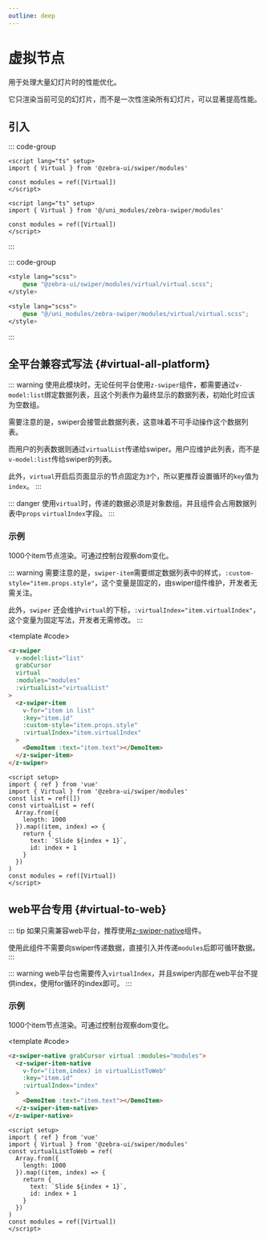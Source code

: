 ```yaml
---
outline: deep
---
```


# 虚拟节点

用于处理大量幻灯片时的性能优化。

它只渲染当前可见的幻灯片，而不是一次性渲染所有幻灯片，可以显著提高性能。

<script setup>
  import {
   ref
  } from 'vue';
  import {
  Virtual
} from '@zebra-ui/swiper/modules'

  const list = ref([])

  const virtualList = ref(Array.from({
   length: 1000
  }).map((item, index) => {
    return {
     text: `Slide ${index + 1}` ,
     id: index + 1
    }
   }
  ))

  const virtualListToWeb = ref(Array.from({
   length: 1000
  }).map((item, index) => {
    return {
     text: `Slide ${index + 1}` ,
     id: index + 1
    }
   }
  ))

  const modules = ref([Virtual])

  const swiperInstance = ref({})

  const onSwiper = (swiper, name)=>{
    swiperInstance.value[name] = swiper;
  }
</script>

<style lang="scss">
    @use "@zebra-ui/swiper/modules/virtual/virtual.scss";
</style>

## 引入

<!--@include: ./../.vitepress/mixins/modulesTip.md-->

::: code-group

```vue [npm]
<script lang="ts" setup>
import { Virtual } from '@zebra-ui/swiper/modules'

const modules = ref([Virtual])
</script>
```

```vue [uni_modules]
<script lang="ts" setup>
import { Virtual } from '@/uni_modules/zebra-swiper/modules'

const modules = ref([Virtual])
</script>
```

:::

::: code-group

```css [npm]
<style lang="scss">
    @use "@zebra-ui/swiper/modules/virtual/virtual.scss";
</style>
```

```css [uni_modules]
<style lang="scss">
    @use "@/uni_modules/zebra-swiper/modules/virtual/virtual.scss";
</style>
```

:::

## 全平台兼容式写法 {#virtual-all-platform}

::: warning
使用此模块时，无论任何平台使用`z-swiper`组件，都需要通过`v-model:list`绑定数据列表，且这个列表作为最终显示的数据列表，初始化时应该为空数组。

需要注意的是，swiper会接管此数据列表，这意味着不可手动操作这个数据列表。

而用户的列表数据则通过`virtualList`传递给swiper。用户应维护此列表，而不是`v-model:list`传给swiper的列表。

此外，`virtual`开启后页面显示的节点固定为`3`个，所以更推荐设置循环的`key`值为`index`。
:::

::: danger
使用`virtual`时，传递的数据必须是对象数组。并且组件会占用数据列表中`props` `virtualIndex`字段。
:::

### 示例

1000个item节点渲染。可通过控制台观察dom变化。

::: warning
需要注意的是，`swiper-item`需要绑定数据列表中的样式，`:custom-style="item.props.style"`，这个变量是固定的，由swiper组件维护，开发者无需关注。

此外，`swiper` 还会维护`virtual`的下标，`:virtualIndex="item.virtualIndex"`，这个变量为固定写法，开发者无需修改。
:::

<DemoBlock expanded>
<z-swiper v-model:list="list" grabCursor virtual :modules="modules" :virtualList="virtualList">
  <z-swiper-item v-for="(item,index) in list" :key="item.id" :custom-style="item.props.style" :virtualIndex="item.virtualIndex">
    <DemoItem :text="item.text"></DemoItem>
  </z-swiper-item>
</z-swiper>

<template #code>

```html
<z-swiper
  v-model:list="list"
  grabCursor
  virtual
  :modules="modules"
  :virtualList="virtualList"
>
  <z-swiper-item
    v-for="item in list"
    :key="item.id"
    :custom-style="item.props.style"
    :virtualIndex="item.virtualIndex"
  >
    <DemoItem :text="item.text"></DemoItem>
  </z-swiper-item>
</z-swiper>
```

```vue
<script setup>
import { ref } from 'vue'
import { Virtual } from '@zebra-ui/swiper/modules'
const list = ref([])
const virtualList = ref(
  Array.from({
    length: 1000
  }).map((item, index) => {
    return {
      text: `Slide ${index + 1}`,
      id: index + 1
    }
  })
)
const modules = ref([Virtual])
</script>
```

  </template>

</DemoBlock>

## web平台专用 {#virtual-to-web}

::: tip
如果只需兼容web平台，推荐使用[z-swiper-native](/api/components.html#z-swiper-native)组件。

使用此组件不需要向swiper传递数据，直接引入并传递`modules`后即可循环数据。
:::

::: warning
web平台也需要传入`virtualIndex`，并且swiper内部在web平台不提供index，使用for循环的index即可。
:::

### 示例

1000个item节点渲染。可通过控制台观察dom变化。

<DemoBlock expanded>
<z-swiper-native grabCursor virtual :modules="modules">
  <z-swiper-item-native v-for="(item,index) in virtualListToWeb" :key="item.id" :virtualIndex="index">
    <DemoItem :text="item.text"></DemoItem>
  </z-swiper-item-native>
</z-swiper-native>

<template #code>

```html
<z-swiper-native grabCursor virtual :modules="modules">
  <z-swiper-item-native
    v-for="(item,index) in virtualListToWeb"
    :key="item.id"
    :virtualIndex="index"
  >
    <DemoItem :text="item.text"></DemoItem>
  </z-swiper-item-native>
</z-swiper-native>
```

```vue
<script setup>
import { ref } from 'vue'
import { Virtual } from '@zebra-ui/swiper/modules'
const virtualListToWeb = ref(
  Array.from({
    length: 1000
  }).map((item, index) => {
    return {
      text: `Slide ${index + 1}`,
      id: index + 1
    }
  })
)
const modules = ref([Virtual])
</script>
```

  </template>

</DemoBlock>
